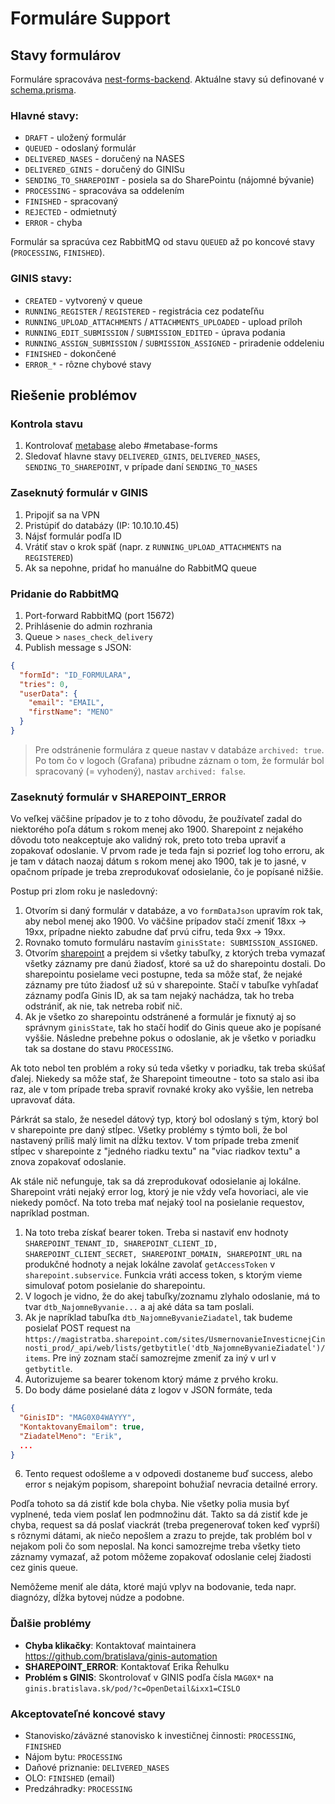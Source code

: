 # Formuláre Support

## Stavy formulárov

Formuláre spracováva [nest-forms-backend](https://github.com/bratislava/konto.bratislava.sk/tree/master/nest-forms-backend). Aktuálne stavy sú definované v [schema.prisma](https://github.com/bratislava/konto.bratislava.sk/blob/master/nest-forms-backend/prisma/schema.prisma).

### Hlavné stavy:

- `DRAFT` - uložený formulár
- `QUEUED` - odoslaný formulár
- `DELIVERED_NASES` - doručený na NASES
- `DELIVERED_GINIS` - doručený do GINISu
- `SENDING_TO_SHAREPOINT` - posiela sa do SharePointu (nájomné bývanie)
- `PROCESSING` - spracováva sa oddelením
- `FINISHED` - spracovaný
- `REJECTED` - odmietnutý
- `ERROR` - chyba

Formulár sa spracúva cez RabbitMQ od stavu `QUEUED` až po koncové stavy (`PROCESSING`, `FINISHED`).

### GINIS stavy:

- `CREATED` - vytvorený v queue
- `RUNNING_REGISTER` / `REGISTERED` - registrácia cez podateľňu
- `RUNNING_UPLOAD_ATTACHMENTS` / `ATTACHMENTS_UPLOADED` - upload príloh
- `RUNNING_EDIT_SUBMISSION` / `SUBMISSION_EDITED` - úprava podania
- `RUNNING_ASSIGN_SUBMISSION` / `SUBMISSION_ASSIGNED` - priradenie oddeleniu
- `FINISHED` - dokončené
- `ERROR_*` - rôzne chybové stavy

## Riešenie problémov

### Kontrola stavu

1. Kontrolovať [metabase](https://metabase.bratislava.sk/dashboard/11-forms-dashboard?date_filter=past7days) alebo #metabase-forms
2. Sledovať hlavne stavy `DELIVERED_GINIS`, `DELIVERED_NASES`, `SENDING_TO_SHAREPOINT`, v prípade daní `SENDING_TO_NASES`

### Zaseknutý formulár v GINIS

1. Pripojiť sa na VPN
2. Pristúpiť do databázy (IP: 10.10.10.45)
3. Nájsť formulár podľa ID
4. Vrátiť stav o krok späť (napr. z `RUNNING_UPLOAD_ATTACHMENTS` na `REGISTERED`)
5. Ak sa nepohne, pridať ho manuálne do RabbitMQ queue

### Pridanie do RabbitMQ

1. Port-forward RabbitMQ (port 15672)
2. Prihlásenie do admin rozhrania
3. Queue > `nases_check_delivery`
4. Publish message s JSON:

```json
{
  "formId": "ID_FORMULARA",
  "tries": 0,
  "userData": {
    "email": "EMAIL",
    "firstName": "MENO"
  }
}
```

> Pre odstránenie formulára z queue nastav v databáze `archived: true`. Po tom čo v logoch (Grafana) pribudne záznam o tom, že formulár bol spracovaný (= vyhodený), nastav `archived: false`.

### Zaseknutý formulár v SHAREPOINT_ERROR

Vo veľkej väčšine prípadov je to z toho dôvodu, že používateľ zadal do niektorého poľa dátum s rokom menej ako 1900. Sharepoint z nejakého dôvodu toto neakceptuje ako validný rok, preto toto treba upraviť a zopakovať odoslanie. V prvom rade je teda fajn si pozrieť log toho erroru, ak je tam v dátach naozaj dátum s rokom menej ako 1900, tak je to jasné, v opačnom prípade je treba zreprodukovať odosielanie, čo je popísané nižšie.

Postup pri zlom roku je nasledovný:

1. Otvorím si daný formulár v databáze, a vo `formDataJson` upravím rok tak, aby nebol menej ako 1900. Vo väčšine prípadov stačí zmeniť 18xx -> 19xx, prípadne niekto zabudne dať prvú cifru, teda 9xx -> 19xx.
2. Rovnako tomuto formuláru nastavím `ginisState: SUBMISSION_ASSIGNED`.
3. Otvorím [sharepoint](https://magistratba.sharepoint.com/sites/UsmernovanieInvesticnejCinnosti_prod/_layouts/15/viewlsts.aspx?view=14) a prejdem si všetky tabuľky, z ktorých treba vymazať všetky záznamy pre danú žiadosť, ktoré sa už do sharepointu dostali. Do sharepointu posielame veci postupne, teda sa môže stať, že nejaké záznamy pre túto žiadosť už sú v sharepointe. Stačí v tabuľke vyhľadať záznamy podľa Ginis ID, ak sa tam nejaký nachádza, tak ho treba odstrániť, ak nie, tak netreba robiť nič.
4. Ak je všetko zo sharepointu odstránené a formulár je fixnutý aj so správnym `ginisState`, tak ho stačí hodiť do Ginis queue ako je popísané vyššie. Následne prebehne pokus o odoslanie, ak je všetko v poriadku tak sa dostane do stavu `PROCESSING`.

Ak toto nebol ten problém a roky sú teda všetky v poriadku, tak treba skúšať ďalej. Niekedy sa môže stať, že Sharepoint timeoutne - toto sa stalo asi iba raz, ale v tom prípade treba spraviť rovnaké kroky ako vyššie, len netreba upravovať dáta.

Párkrát sa stalo, že nesedel dátový typ, ktorý bol odoslaný s tým, ktorý bol v sharepointe pre daný stĺpec. Všetky problémy s týmto boli, že bol nastavený príliš malý limit na dĺžku textov. V tom prípade treba zmeniť stĺpec v sharepointe z "jedného riadku textu" na "viac riadkov textu" a znova zopakovať odoslanie.

Ak stále nič nefunguje, tak sa dá zreprodukovať odosielanie aj lokálne. Sharepoint vráti nejaký error log, ktorý je nie vždy veľa hovoriaci, ale vie niekedy pomôcť. Na toto treba mať nejaký tool na posielanie requestov, napríklad postman.

1. Na toto treba získať bearer token. Treba si nastaviť env hodnoty `SHAREPOINT_TENANT_ID, SHAREPOINT_CLIENT_ID, SHAREPOINT_CLIENT_SECRET, SHAREPOINT_DOMAIN, SHAREPOINT_URL` na produkčné hodnoty a nejak lokálne zavolať `getAccessToken` v `sharepoint.subservice`. Funkcia vráti access token, s ktorým vieme simulovať potom posielanie do sharepointu.
2. V logoch je vidno, že do akej tabuľky/zoznamu zlyhalo odoslanie, má to tvar `dtb_NajomneByvanie...` a aj aké dáta sa tam poslali.
3. Ak je napríklad tabuľka `dtb_NajomneByvanieZiadatel`, tak budeme posielať POST request na `https://magistratba.sharepoint.com/sites/UsmernovanieInvesticnejCinnosti_prod/_api/web/lists/getbytitle('dtb_NajomneByvanieZiadatel')/items`. Pre iný zoznam stačí samozrejme zmeniť za iný v url v `getbytitle`.
4. Autorizujeme sa bearer tokenom ktorý máme z prvého kroku.
5. Do body dáme posielané dáta z logov v JSON formáte, teda

```json
{
  "GinisID": "MAG0X04WAYYY",
  "KontaktovanyEmailom": true,
  "ZiadatelMeno": "Erik",
  ...
}
```

6. Tento request odošleme a v odpovedi dostaneme buď success, alebo error s nejakým popisom, sharepoint bohužiaľ nevracia detailné errory.

Podľa tohoto sa dá zistiť kde bola chyba. Nie všetky polia musia byť vyplnené, teda viem poslať len podmnožinu dát. Takto sa dá zistiť kde je chyba, request sa dá poslať viackrát (treba pregenerovať token keď vyprší) s rôznymi dátami, ak niečo nepošlem a zrazu to prejde, tak problém bol v nejakom poli čo som neposlal. Na konci samozrejme treba všetky tieto záznamy vymazať, až potom môžeme zopakovať odoslanie celej žiadosti cez ginis queue.

Nemôžeme meniť ale dáta, ktoré majú vplyv na bodovanie, teda napr. diagnózy, dĺžka bytovej núdze a podobne.

### Ďalšie problémy

- **Chyba klikačky**: Kontaktovať maintainera https://github.com/bratislava/ginis-automation
- **SHAREPOINT_ERROR**: Kontaktovať Erika Řehulku
- **Problém s GINIS**: Skontrolovať v GINIS podľa čísla `MAG0X*` na `ginis.bratislava.sk/pod/?c=OpenDetail&ixx1=CISLO`

### Akceptovateľné koncové stavy

- Stanovisko/záväzné stanovisko k investičnej činnosti: `PROCESSING`, `FINISHED`
- Nájom bytu: `PROCESSING`
- Daňové priznanie: `DELIVERED_NASES`
- OLO: `FINISHED` (email)
- Predzáhradky: `PROCESSING`
